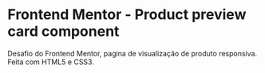 # Frontend Mentor - Product preview card component

Desafio do Frontend Mentor, pagina de visualização de produto responsiva.
Feita com HTML5 e CSS3.
